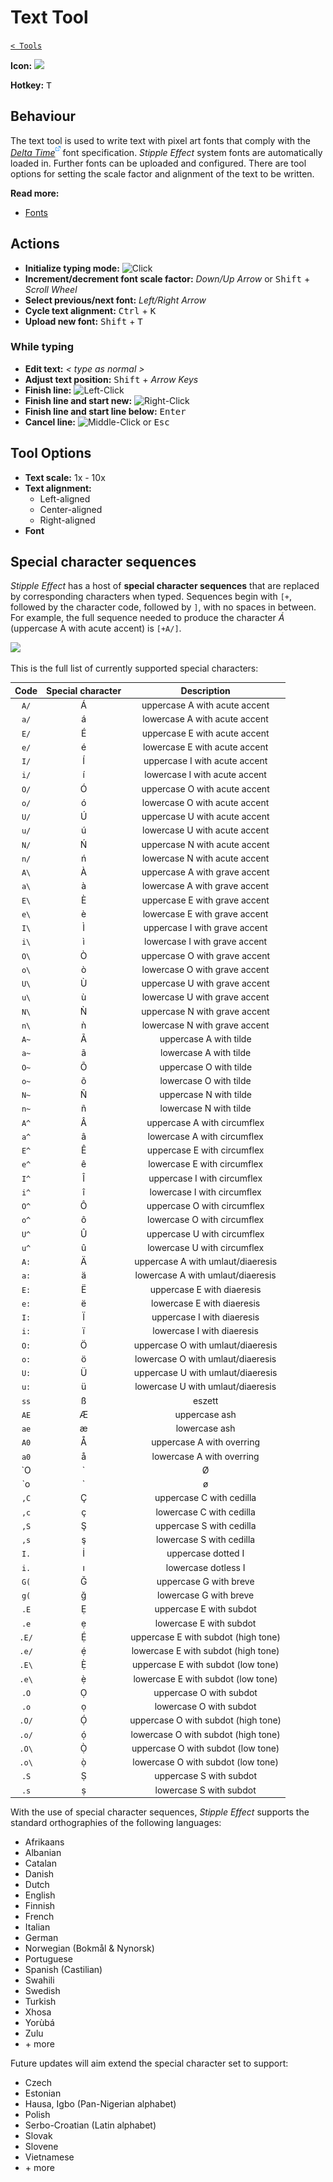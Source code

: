 # Text Tool

[`< Tools`](./tools.md)

**Icon:** ![](https://raw.githubusercontent.com/stipple-effect/stipple-effect/master/res/icons/text_tool.png)

**Hotkey:** <kbd>T</kbd>

## Behaviour

The text tool is used to write text with pixel art fonts that comply with the [*Delta Time*![](./assets/ui/external.png)](https://github.com/jbunke/delta-time) font specification. *Stipple Effect* system fonts are automatically loaded in. Further fonts can be uploaded and configured. There are tool options for setting the scale factor and alignment of the text to be written.

**Read more:**
* [Fonts](./fonts.md)

## Actions

* **Initialize typing mode:** ![Click](./assets/ui/click.gif "Click (left or right)")
* **Increment/decrement font scale factor:** *Down/Up Arrow* or <kbd>Shift</kbd> + *Scroll Wheel*
* **Select previous/next font:** *Left/Right Arrow*
* **Cycle text alignment:** <kbd>Ctrl</kbd> + <kbd>K</kbd>
* **Upload new font:** <kbd>Shift</kbd> + <kbd>T</kbd>

### While typing

* **Edit text:** *< type as normal >*
* **Adjust text position:** <kbd>Shift</kbd> + *Arrow Keys*
* **Finish line:** ![](./assets/ui/left-click.png "Left-Click")
* **Finish line and start new:** ![](./assets/ui/right-click.png "Right-Click")
* **Finish line and start line below:** <kbd>Enter</kbd>
* **Cancel line:** ![](./assets/ui/middle-click.png "Middle-Click") or <kbd>Esc</kbd>

## Tool Options

* **Text scale:** 1x - 10x
* **Text alignment:**
  * Left-aligned
  * Center-aligned
  * Right-aligned
* **Font**

## Special character sequences

*Stipple Effect* has a host of **special character sequences** that are replaced by corresponding characters when typed. Sequences begin with `[+`, followed by the character code, followed by `]`, with no spaces in between. For example, the full sequence needed to produce the character *Á* (uppercase A with acute accent) is `[+A/]`.

![](./assets/theory/special-chars.gif)

This is the full list of currently supported special characters:

| Code              | Special character | Description                       |
| :---------------: | :---------------: | :-------------------------------: |
| `A/` | Á | uppercase A with acute accent |
| `a/` | á | lowercase A with acute accent |
| `E/` | É | uppercase E with acute accent |
| `e/` | é | lowercase E with acute accent |
| `I/` | Í | uppercase I with acute accent |
| `i/` | í | lowercase I with acute accent |
| `O/` | Ó | uppercase O with acute accent |
| `o/` | ó | lowercase O with acute accent |
| `U/` | Ú | uppercase U with acute accent |
| `u/` | ú | lowercase U with acute accent |
| `N/` | Ń | uppercase N with acute accent |
| `n/` | ń | lowercase N with acute accent |
| `A\` | À | uppercase A with grave accent |
| `a\` | à | lowercase A with grave accent |
| `E\` | È | uppercase E with grave accent |
| `e\` | è | lowercase E with grave accent |
| `I\` | Ì | uppercase I with grave accent |
| `i\` | ì | lowercase I with grave accent |
| `O\` | Ò | uppercase O with grave accent |
| `o\` | ò | lowercase O with grave accent |
| `U\` | Ù | uppercase U with grave accent |
| `u\` | ù | lowercase U with grave accent |
| `N\` | Ǹ | uppercase N with grave accent |
| `n\` | ǹ | lowercase N with grave accent |
| `A~` | Ã | uppercase A with tilde |
| `a~` | ã | lowercase A with tilde |
| `O~` | Õ | uppercase O with tilde |
| `o~` | õ | lowercase O with tilde |
| `N~` | Ñ | uppercase N with tilde |
| `n~` | ñ | lowercase N with tilde |
| `A^` | Â | uppercase A with circumflex |
| `a^` | â | lowercase A with circumflex |
| `E^` | Ê | uppercase E with circumflex |
| `e^` | ê | lowercase E with circumflex |
| `I^` | Î | uppercase I with circumflex |
| `i^` | î | lowercase I with circumflex |
| `O^` | Ô | uppercase O with circumflex |
| `o^` | ô | lowercase O with circumflex |
| `U^` | Û | uppercase U with circumflex |
| `u^` | û | lowercase U with circumflex |
| `A:` | Ä | uppercase A with umlaut/diaeresis |
| `a:` | ä | lowercase A with umlaut/diaeresis |
| `E:` | Ë | uppercase E with diaeresis |
| `e:` | ë | lowercase E with diaeresis |
| `I:` | Ï | uppercase I with diaeresis |
| `i:` | ï | lowercase I with diaeresis |
| `O:` | Ö | uppercase O with umlaut/diaeresis |
| `o:` | ö | lowercase O with umlaut/diaeresis |
| `U:` | Ü | uppercase U with umlaut/diaeresis |
| `u:` | ü | lowercase U with umlaut/diaeresis |
| `ss` | ß | eszett |
| `AE` | Æ | uppercase ash |
| `ae` | æ | lowercase ash |
| `A0` | Å | uppercase A with overring |
| `a0` | å | lowercase A with overring |
| `O|` | Ø | uppercase O with stroke |
| `o|` | ø | lowercase O with stroke |
| `,C` | Ç | uppercase C with cedilla |
| `,c` | ç | lowercase C with cedilla |
| `,S` | Ş | uppercase S with cedilla |
| `,s` | ş | lowercase S with cedilla |
| `I.` | İ | uppercase dotted I |
| `i.` | ı | lowercase dotless I |
| `G(` | Ğ | uppercase G with breve |
| `g(` | ğ | lowercase G with breve |
| `.E` | Ẹ | uppercase E with subdot |
| `.e` | ẹ | lowercase E with subdot |
| `.E/` | Ẹ́ | uppercase E with subdot (high tone) |
| `.e/` | ẹ́ | lowercase E with subdot (high tone) |
| `.E\` | Ẹ̀ | uppercase E with subdot (low tone) |
| `.e\` | ẹ̀ | lowercase E with subdot (low tone) |
| `.O` | Ọ | uppercase O with subdot |
| `.o` | ọ | lowercase O with subdot |
| `.O/` | Ọ́ | uppercase O with subdot (high tone) |
| `.o/` | ọ́ | lowercase O with subdot (high tone) |
| `.O\` | Ọ̀ | uppercase O with subdot (low tone) |
| `.o\` | ọ̀ | lowercase O with subdot (low tone) |
| `.S` | Ṣ | uppercase S with subdot |
| `.s` | ṣ | lowercase S with subdot |

With the use of special character sequences, *Stipple Effect* supports the standard orthographies of the following languages:
* Afrikaans
* Albanian
* Catalan
* Danish
* Dutch
* English
* Finnish
* French
* Italian
* German
* Norwegian (Bokmål & Nynorsk)
* Portuguese
* Spanish (Castilian)
* Swahili
* Swedish
* Turkish
* Xhosa
* Yorùbá
* Zulu
* \+ more

Future updates will aim extend the special character set to support:
* Czech
* Estonian
* Hausa, Igbo (Pan-Nigerian alphabet)
* Polish
* Serbo-Croatian (Latin alphabet)
* Slovak
* Slovene
* Vietnamese
* \+ more
